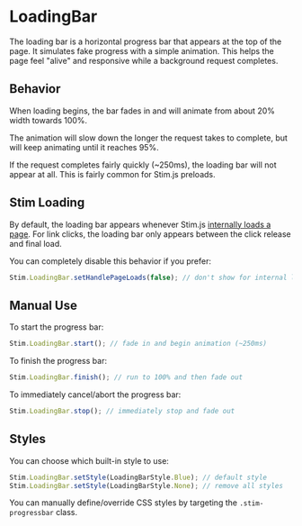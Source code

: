 # LoadingBar
The loading bar is a horizontal progress bar that appears at the top of the page. It simulates fake progress with a simple animation. This helps the page feel "alive" and responsive while a background request completes.

## Behavior
When loading begins, the bar fades in and will animate from about 20% width towards 100%. 

The animation will slow down the longer the request takes to complete, but will keep animating until it reaches 95%.

If the request completes fairly quickly (~250ms), the loading bar will not appear at all. This is fairly common for Stim.js preloads.

## Stim Loading 
By default, the loading bar appears whenever Stim.js [internally loads a page](./links.md). For link clicks, the loading bar only appears between the click release and final load.

You can completely disable this behavior if you prefer:

```javascript
Stim.LoadingBar.setHandlePageLoads(false); // don't show for internal loads
```

## Manual Use
To start the progress bar:

```javascript
Stim.LoadingBar.start(); // fade in and begin animation (~250ms)
```

To finish the progress bar:

```javascript
Stim.LoadingBar.finish(); // run to 100% and then fade out
```

To immediately cancel/abort the progress bar:

```javascript
Stim.LoadingBar.stop(); // immediately stop and fade out
```

## Styles
You can choose which built-in style to use:

```javascript
Stim.LoadingBar.setStyle(LoadingBarStyle.Blue); // default style
Stim.LoadingBar.setStyle(LoadingBarStyle.None); // remove all styles
```

You can manually define/override CSS styles by targeting the `.stim-progressbar` class. 